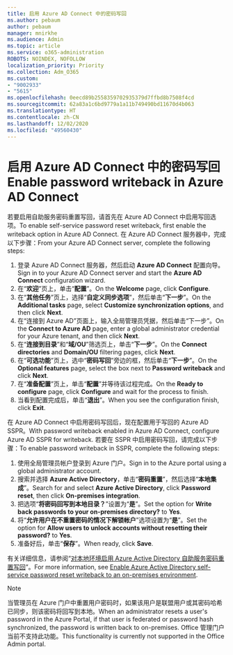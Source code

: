 ```yaml
---
title: 启用 Azure AD Connect 中的密码写回
ms.author: pebaum
author: pebaum
manager: mnirkhe
ms.audience: Admin
ms.topic: article
ms.service: o365-administration
ROBOTS: NOINDEX, NOFOLLOW
localization_priority: Priority
ms.collection: Adm_O365
ms.custom:
- "9002933"
- "5615"
ms.openlocfilehash: 0eecd89b2558359702935379d7ffbd8b7508f4cd
ms.sourcegitcommit: 62a83a1c6bd9779a1a11b749490bd11670d4b063
ms.translationtype: HT
ms.contentlocale: zh-CN
ms.lasthandoff: 12/02/2020
ms.locfileid: "49560430"
---
```

# <a name="enable-password-writeback-in-azure-ad-connect"></a><span data-ttu-id="bdab0-102">启用 Azure AD Connect 中的密码写回</span><span class="sxs-lookup"><span data-stu-id="bdab0-102">Enable password writeback in Azure AD Connect</span></span>

<span data-ttu-id="bdab0-103">若要启用自助服务密码重置写回，请首先在 Azure AD Connect 中启用写回选项。</span><span class="sxs-lookup"><span data-stu-id="bdab0-103">To enable self-service password reset writeback, first enable the writeback option in Azure AD Connect.</span></span> <span data-ttu-id="bdab0-104">在 Azure AD Connect 服务器中，完成以下步骤：</span><span class="sxs-lookup"><span data-stu-id="bdab0-104">From your Azure AD Connect server, complete the following steps:</span></span>

1. <span data-ttu-id="bdab0-105">登录 Azure AD Connect 服务器，然后启动 **Azure AD Connect** 配置向导。</span><span class="sxs-lookup"><span data-stu-id="bdab0-105">Sign in to your Azure AD Connect server and start the **Azure AD Connect** configuration wizard.</span></span>
2. <span data-ttu-id="bdab0-106">在“**欢迎**”页上，单击“**配置**”。</span><span class="sxs-lookup"><span data-stu-id="bdab0-106">On the **Welcome** page, click **Configure**.</span></span>
3. <span data-ttu-id="bdab0-107">在“**其他任务**”页上，选择“**自定义同步选项**”，然后单击“**下一步**”。</span><span class="sxs-lookup"><span data-stu-id="bdab0-107">On the **Additional tasks** page, select **Customize synchronization options**, and then click **Next**.</span></span>
4. <span data-ttu-id="bdab0-108">在“连接到 Azure AD”页面上，输入全局管理员凭据，然后单击“下一步”。</span><span class="sxs-lookup"><span data-stu-id="bdab0-108">On the **Connect to Azure AD** page, enter a global administrator credential for your Azure tenant, and then click **Next**.</span></span>
5. <span data-ttu-id="bdab0-109">在“**连接到目录**”和“**域/OU**”筛选页上，单击“**下一步**”。</span><span class="sxs-lookup"><span data-stu-id="bdab0-109">On the **Connect directories** and **Domain/OU** filtering pages, click **Next**.</span></span>
6. <span data-ttu-id="bdab0-110">在“**可选功能**”页上，选中“**密码写回**”旁边的框，然后单击“**下一步**”。</span><span class="sxs-lookup"><span data-stu-id="bdab0-110">On the **Optional features** page, select the box next to **Password writeback** and click **Next**.</span></span>
7. <span data-ttu-id="bdab0-111">在“**准备配置**”页上，单击“**配置**”并等待该过程完成。</span><span class="sxs-lookup"><span data-stu-id="bdab0-111">On the **Ready to configure** page, click **Configure** and wait for the process to finish.</span></span>
8. <span data-ttu-id="bdab0-112">当看到配置完成后，单击“**退出**”。</span><span class="sxs-lookup"><span data-stu-id="bdab0-112">When you see the configuration finish, click **Exit**.</span></span>

<span data-ttu-id="bdab0-113">在 Azure AD Connect 中启用密码写回后，现在配置用于写回的 Azure AD SSPR。</span><span class="sxs-lookup"><span data-stu-id="bdab0-113">With password writeback enabled in Azure AD Connect, configure Azure AD SSPR for writeback.</span></span>  <span data-ttu-id="bdab0-114">若要在 SSPR 中启用密码写回，请完成以下步骤：</span><span class="sxs-lookup"><span data-stu-id="bdab0-114">To enable password writeback in SSPR, complete the following steps:</span></span>

1. <span data-ttu-id="bdab0-115">使用全局管理员帐户登录到 Azure 门户。</span><span class="sxs-lookup"><span data-stu-id="bdab0-115">Sign in to the Azure portal using a global administrator account.</span></span>
2. <span data-ttu-id="bdab0-116">搜索并选择 **Azure Active Directory**，单击“**密码重置**”，然后选择“**本地集成**”。</span><span class="sxs-lookup"><span data-stu-id="bdab0-116">Search for and select **Azure Active Directory**, click **Password reset**, then click **On-premises integration**.</span></span>
3. <span data-ttu-id="bdab0-117">把选项“**将密码回写到本地目录？**”设置为“**是**”。</span><span class="sxs-lookup"><span data-stu-id="bdab0-117">Set the option for **Write back passwords to your on-premises directory?** to **Yes**.</span></span>
4. <span data-ttu-id="bdab0-118">将“**允许用户在不重置密码的情况下解锁帐户**”选项设置为“**是**”。</span><span class="sxs-lookup"><span data-stu-id="bdab0-118">Set the option for **Allow users to unlock accounts without resetting their password?** to **Yes**.</span></span>
5. <span data-ttu-id="bdab0-119">准备好后，单击“**保存**”。</span><span class="sxs-lookup"><span data-stu-id="bdab0-119">When ready, click **Save**.</span></span>

<span data-ttu-id="bdab0-120">有关详细信息，请参阅“[对本地环境启用 Azure Active Directory 自助服务密码重置写回](https://docs.microsoft.com/azure/active-directory/authentication/tutorial-enable-sspr-writeback)”。</span><span class="sxs-lookup"><span data-stu-id="bdab0-120">For more information, see [Enable Azure Active Directory self-service password reset writeback to an on-premises environment](https://docs.microsoft.com/azure/active-directory/authentication/tutorial-enable-sspr-writeback).</span></span>

> [!NOTE]
>  <span data-ttu-id="bdab0-121">当管理员在 Azure 门户中重置用户密码时，如果该用户是联盟用户或其密码哈希已同步，则该密码将回写到本地。</span><span class="sxs-lookup"><span data-stu-id="bdab0-121">When an administrator resets a user's password in the Azure Portal, if that user is federated or password hash synchronized, the password is written back to on-premises.</span></span> <span data-ttu-id="bdab0-122">Office 管理门户当前不支持此功能。</span><span class="sxs-lookup"><span data-stu-id="bdab0-122">This functionality is currently not supported in the Office Admin portal.</span></span>